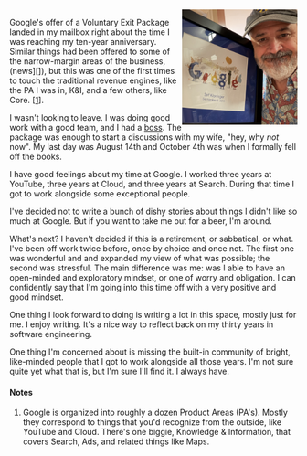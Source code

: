 <!--
.. title: Leaving Google
.. slug: leaving-google
.. date: 3025-10-09 14:00:00 UTC-07:00
.. tags: Life,Technology
.. category: 
.. link: 
.. description: 
.. type: text
-->

<img style="float:right" class="postimage" src="/f/google-10year.jpeg" alt="Sef holding a framed certificate of 10 years of service from Google." width=40%>

Google's offer of a Voluntary Exit Package landed in my mailbox right about the
time I was reaching my ten-year anniversary. Similar things had been offered to
some of the narrow-margin areas of the business, (news][]), but this was one of
the first times to touch the traditional revenue engines, like the PA I was in,
K&I, and a few others, like Core. \[[1](#note1)\].

I wasn't looking to leave. I was doing good work with a good team, and I had a
[boss][]. The package was enough to start a discussions with my wife, "hey, why
_not_ now". My last day was August 14th and October 4th was when I formally fell
off the books.

I have good feelings about my time at Google. I worked three years at YouTube,
three years at Cloud, and three years at Search. During that time I got to work
alongside some exceptional people.

I've decided not to write a bunch of dishy stories about things I didn't like
so much at Google. But if you want to take me out for a beer, I'm around.

What's next? I haven't decided if this is a retirement, or sabbatical, or what.
I've been off work twice before, once by choice and once not. The first one was
wonderful and and expanded my view of what was possible; the second was
stressful. The main difference was me: was I able to have an open-minded and
exploratory mindset, or one of worry and obligation. I can confidently say that
I'm going into this time off with a very positive and good mindset.

One thing I look forward to doing is writing a lot in this space, mostly just
for me. I enjoy writing. It's a nice way to reflect back on my thirty years in
software engineering.

One thing I'm concerned about is missing the built-in community of bright,
like-minded people that I got to work alongside all those years. I'm not sure
quite yet what that is, but I'm sure I'll find it. I always have.

#### Notes
<a name="note1"></a>

1. Google is organized into roughly a dozen Product Areas (PA's). Mostly they
   correspond to things that you'd recognize from the outside, like YouTube and
   Cloud. There's one biggie, Knowledge & Information, that covers Search, Ads,
   and related things like Maps.

[news]: https://9to5google.com/2025/01/30/pixel-android-voluntary-exit-employees/
[boss]: https://www.linkedin.com/in/michaelwinton/